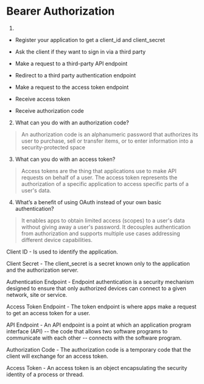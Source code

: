 # Bearer Authorization

1.
* Register your application to get a client_id and client_secret

* Ask the client if they want to sign in via a third party

* Make a request to a third-party API endpoint

* Redirect to a third party authentication endpoint

* Make a request to the access token endpoint

* Receive access token

* Receive authorization code

2. What can you do with an authorization code?
> An authorization code is an alphanumeric password that authorizes its user to purchase, sell or transfer items, or to enter information into a security-protected space

3. What can you do with an access token?
> Access tokens are the thing that applications use to make API requests on behalf of a user. The access token represents the authorization of a specific application to access specific parts of a user's data.

4. What’s a benefit of using OAuth instead of your own basic authentication?
> It enables apps to obtain limited access (scopes) to a user's data without giving away a user's password. It decouples authentication from authorization and supports multiple use cases addressing different device capabilities.

Client ID - Is used to identify the application.

Client Secret - The client_secret is a secret known only to the application and the authorization server.

Authentication Endpoint - Endpoint authentication is a security mechanism designed to ensure that only authorized devices can connect to a given network, site or service.

Access Token Endpoint - The token endpoint is where apps make a request to get an access token for a user.

API Endpoint - An API endpoint is a point at which an application program interface (API) -- the code that allows two software programs to communicate with each other -- connects with the software program.

Authorization Code - The authorization code is a temporary code that the client will exchange for an access token.

Access Token - An access token is an object encapsulating the security identity of a process or thread. 